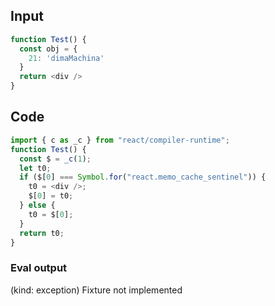 
## Input

```javascript
function Test() {
  const obj = {
    21: 'dimaMachina'
  }
  return <div />
}

```

## Code

```javascript
import { c as _c } from "react/compiler-runtime";
function Test() {
  const $ = _c(1);
  let t0;
  if ($[0] === Symbol.for("react.memo_cache_sentinel")) {
    t0 = <div />;
    $[0] = t0;
  } else {
    t0 = $[0];
  }
  return t0;
}

```
      
### Eval output
(kind: exception) Fixture not implemented